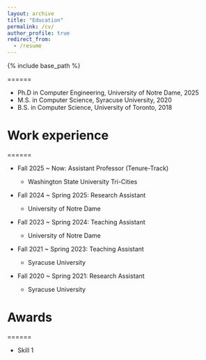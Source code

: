 ```yaml
---
layout: archive
title: "Education"
permalink: /cv/
author_profile: true
redirect_from:
  - /resume
---
```


{% include base_path %}


======
* Ph.D in Computer Engineering, University of Notre Dame, 2025
* M.S. in Computer Science, Syracuse University, 2020
* B.S. in Computer Science, University of Toronto, 2018

# Work experience
======
* Fall 2025 ~ Now: Assistant Professor (Tenure-Track)
  * Washington State University Tri-Cities

* Fall 2024 ~ Spring 2025: Research Assistant
  * University of Notre Dame

* Fall 2023 ~ Spring 2024: Teaching Assistant
  * University of Notre Dame

* Fall 2021 ~ Spring 2023: Teaching Assistant
  * Syracuse University

* Fall 2020 ~ Spring 2021: Research Assistant
  * Syracuse University
  
# Awards
======
* Skill 1

